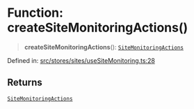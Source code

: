 # Function: createSiteMonitoringActions()

> **createSiteMonitoringActions**(): [`SiteMonitoringActions`](../interfaces/SiteMonitoringActions.md)

Defined in: [src/stores/sites/useSiteMonitoring.ts:28](https://github.com/Nick2bad4u/Uptime-Watcher/blob/3cce0c3b352c8390536ca3c7399ece50a05faf18/src/stores/sites/useSiteMonitoring.ts#L28)

## Returns

[`SiteMonitoringActions`](../interfaces/SiteMonitoringActions.md)
